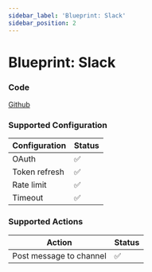 ```yaml
---
sidebar_label: 'Blueprint: Slack'
sidebar_position: 2
---
```


# Blueprint: Slack

### Code

[Github](https://github.com/NangoHQ/nango/tree/main/nango-integrations/slack)

### Supported Configuration

| Configuration | Status | 
|---|---|
| OAuth | ✅ |
| Token refresh | ✅ | 
| Rate limit | ✅ |
| Timeout | ✅ |

### Supported Actions

| Action | Status | 
|---|---|
| Post message to channel | ✅ |